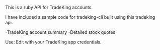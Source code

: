 This is a ruby API for TradeKing accounts.

I have included a sample code for tradeking-cli built using this tradeking api.

-TradeKing account summary
-Detailed stock quotes

Use: Edit with your TradeKing app credentials.

